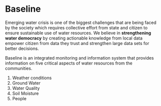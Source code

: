 # Baseline
Emerging water crisis is one of the biggest challenges that are being faced by the society which requires collective effort from state and citizen to ensure sustainable use of water resources.  We believe in **strengthening water democracy** by creating actionable knowledge from local data empower citizen from data they trust and strengthen large data sets for better decisions. 

Baseline is an integrated monitoring and information system that provides information on five critical aspects of water resources from the communities. 

1. Weather conditions
1. Ground Water
1. Water Quality 
1. Soil Moisture 
1. People

